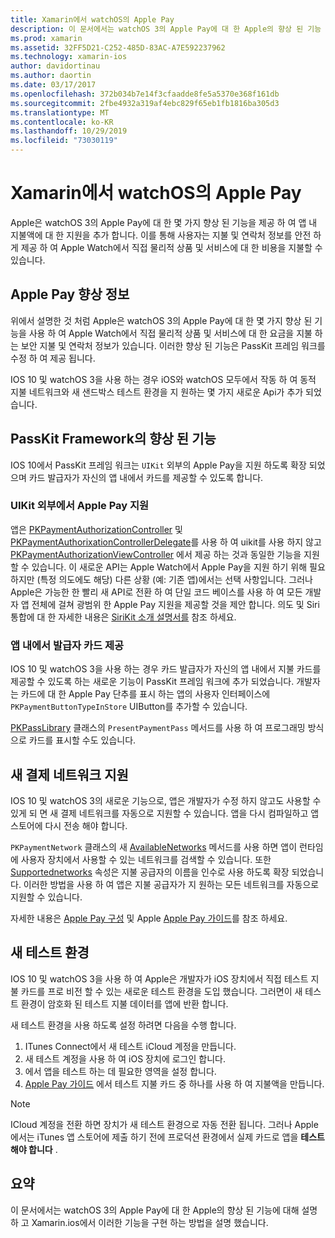 ```yaml
---
title: Xamarin에서 watchOS의 Apple Pay
description: 이 문서에서는 watchOS 3의 Apple Pay에 대 한 Apple의 향상 된 기능 및 Apple Watch 용 Xamarin.ios에서 이러한 기능을 구현 하는 방법을 설명 합니다.
ms.prod: xamarin
ms.assetid: 32FF5D21-C252-485D-83AC-A7E592237962
ms.technology: xamarin-ios
author: davidortinau
ms.author: daortin
ms.date: 03/17/2017
ms.openlocfilehash: 372b034b7e14f3cfaadde8fe5a5370e368f161db
ms.sourcegitcommit: 2fbe4932a319af4ebc829f65eb1fb1816ba305d3
ms.translationtype: MT
ms.contentlocale: ko-KR
ms.lasthandoff: 10/29/2019
ms.locfileid: "73030119"
---
```

# <a name="apple-pay-on-watchos-in-xamarin"></a>Xamarin에서 watchOS의 Apple Pay

Apple은 watchOS 3의 Apple Pay에 대 한 몇 가지 향상 된 기능을 제공 하 여 앱 내 지불액에 대 한 지원을 추가 합니다. 이를 통해 사용자는 지불 및 연락처 정보를 안전 하 게 제공 하 여 Apple Watch에서 직접 물리적 상품 및 서비스에 대 한 비용을 지불할 수 있습니다.

## <a name="about-apple-pay-enhancements"></a>Apple Pay 향상 정보

위에서 설명한 것 처럼 Apple은 watchOS 3의 Apple Pay에 대 한 몇 가지 향상 된 기능을 사용 하 여 Apple Watch에서 직접 물리적 상품 및 서비스에 대 한 요금을 지불 하는 보안 지불 및 연락처 정보가 있습니다. 이러한 향상 된 기능은 PassKit 프레임 워크를 수정 하 여 제공 됩니다.

IOS 10 및 watchOS 3을 사용 하는 경우 iOS와 watchOS 모두에서 작동 하 여 동적 지불 네트워크와 새 샌드박스 테스트 환경을 지 원하는 몇 가지 새로운 Api가 추가 되었습니다.

## <a name="passkit-framework-enhancements"></a>PassKit Framework의 향상 된 기능

IOS 10에서 PassKit 프레임 워크는 `UIKit` 외부의 Apple Pay을 지원 하도록 확장 되었으며 카드 발급자가 자신의 앱 내에서 카드를 제공할 수 있도록 합니다. 

### <a name="supporting-apple-pay-outside-of-uikit"></a>UIKit 외부에서 Apple Pay 지원

앱은 [PKPaymentAuthorizationController](https://developer.apple.com/reference/passkit/pkpaymentauthorizationcontroller) 및 [PKPaymentAuthorixationControllerDelegate](https://developer.apple.com/reference/passkit/pkpaymentauthorizationcontrollerdelegate)를 사용 하 여 uikit를 사용 하지 않고 [PKPaymentAuthorizationViewController](https://developer.apple.com/reference/passkit/pkpaymentauthorizationviewcontroller) 에서 제공 하는 것과 동일한 기능을 지원할 수 있습니다. 이 새로운 API는 Apple Watch에서 Apple Pay을 지원 하기 위해 필요 하지만 (특정 의도에도 해당) 다른 상황 (예: 기존 앱)에서는 선택 사항입니다. 그러나 Apple은 가능한 한 빨리 새 API로 전환 하 여 단일 코드 베이스를 사용 하 여 모든 개발자 앱 전체에 걸쳐 광범위 한 Apple Pay 지원을 제공할 것을 제안 합니다. 의도 및 Siri 통합에 대 한 자세한 내용은 [SiriKit 소개 설명서를](~/ios/platform/sirikit/index.md) 참조 하세요.

### <a name="presenting-issuer-cards-from-within-apps"></a>앱 내에서 발급자 카드 제공

IOS 10 및 watchOS 3을 사용 하는 경우 카드 발급자가 자신의 앱 내에서 지불 카드를 제공할 수 있도록 하는 새로운 기능이 PassKit 프레임 워크에 추가 되었습니다. 개발자는 카드에 대 한 Apple Pay 단추를 표시 하는 앱의 사용자 인터페이스에 `PKPaymentButtonTypeInStore` UIButton를 추가할 수 있습니다.

[PKPassLibrary](https://developer.apple.com/reference/passkit/pkpasslibrary) 클래스의 `PresentPaymentPass` 메서드를 사용 하 여 프로그래밍 방식으로 카드를 표시할 수도 있습니다.

## <a name="new-payment-network-support"></a>새 결제 네트워크 지원

IOS 10 및 watchOS 3의 새로운 기능으로, 앱은 개발자가 수정 하지 않고도 사용할 수 있게 되 면 새 결제 네트워크를 자동으로 지원할 수 있습니다. 앱을 다시 컴파일하고 앱 스토어에 다시 전송 해야 합니다.

`PKPaymentNetwork` 클래스의 새 [AvailableNetworks](https://developer.apple.com/reference/passkit/pkpaymentrequest/1833288-availablenetworks) 메서드를 사용 하면 앱이 런타임에 사용자 장치에서 사용할 수 있는 네트워크를 검색할 수 있습니다. 또한 [Supportednetworks](https://developer.apple.com/reference/passkit/pkpaymentrequest/1619329-supportednetworks) 속성은 지불 공급자의 이름을 인수로 사용 하도록 확장 되었습니다. 이러한 방법을 사용 하 여 앱은 지불 공급자가 지 원하는 모든 네트워크를 자동으로 지원할 수 있습니다.

자세한 내용은 [Apple Pay 구성](~/ios/platform/apple-pay.md) 및 Apple [Apple Pay 가이드](https://developer.apple.com/apple-pay/)를 참조 하세요.

## <a name="new-testing-environment"></a>새 테스트 환경

IOS 10 및 watchOS 3을 사용 하 여 Apple은 개발자가 iOS 장치에서 직접 테스트 지불 카드를 프로 비전 할 수 있는 새로운 테스트 환경을 도입 했습니다. 그러면이 새 테스트 환경이 암호화 된 테스트 지불 데이터를 앱에 반환 합니다.

새 테스트 환경을 사용 하도록 설정 하려면 다음을 수행 합니다.

1. ITunes Connect에서 새 테스트 iCloud 계정을 만듭니다.
2. 새 테스트 계정을 사용 하 여 iOS 장치에 로그인 합니다.
3. 에서 앱을 테스트 하는 데 필요한 영역을 설정 합니다.
4. [Apple Pay 가이드](https://developer.apple.com/apple-pay/) 에서 테스트 지불 카드 중 하나를 사용 하 여 지불액을 만듭니다.

> [!NOTE]
> ICloud 계정을 전환 하면 장치가 새 테스트 환경으로 자동 전환 됩니다. 그러나 Apple에서는 iTunes 앱 스토어에 제출 하기 전에 프로덕션 환경에서 실제 카드로 앱을 **테스트 해야 합니다** .

## <a name="summary"></a>요약

이 문서에서는 watchOS 3의 Apple Pay에 대 한 Apple의 향상 된 기능에 대해 설명 하 고 Xamarin.ios에서 이러한 기능을 구현 하는 방법을 설명 했습니다.
